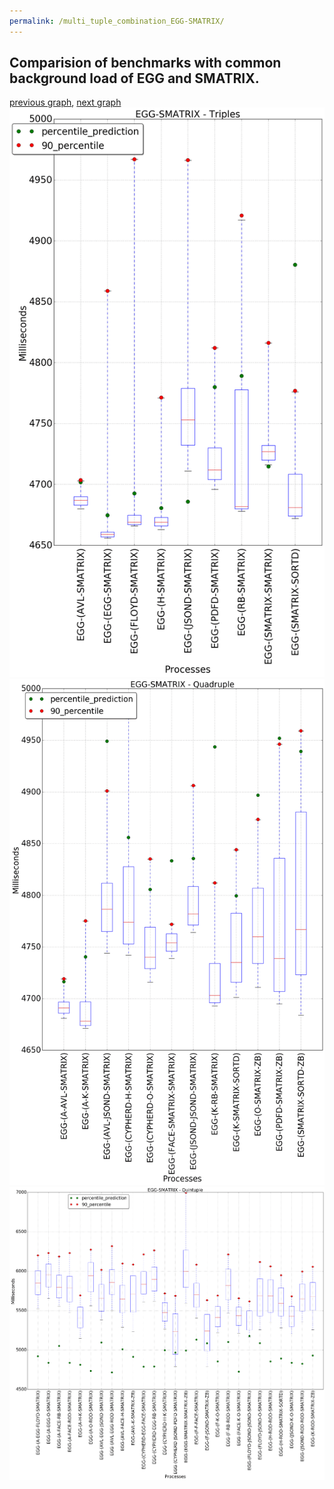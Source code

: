 ```yaml
---
permalink: /multi_tuple_combination_EGG-SMATRIX/
---
```



 ## Comparision of benchmarks with common background load of EGG and SMATRIX.

[previous graph](../multi_tuple_combination_EGG-ROD/), [next graph](../multi_tuple_combination_EGG-SORTD/)
![graph figure](./images/triple/EGG/EGG-SMATRIX_box.png)![graph figure](./images/quadruple/EGG/EGG-SMATRIX_box.png)![graph figure](./images/quintuple/EGG/EGG-SMATRIX_box.png)